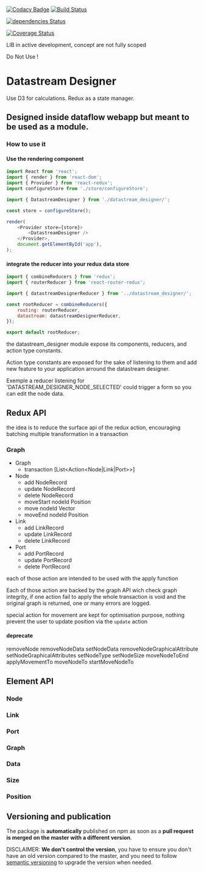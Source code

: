[![Codacy Badge](https://api.codacy.com/project/badge/Grade/1391fe51ad7e4a409f9bdb7df0ad7754)](https://www.codacy.com/app/Talend/react-flow-designer_2?utm_source=github.com&utm_medium=referral&utm_content=Talend/react-flow-designer&utm_campaign=badger)
[![Build Status](https://travis-ci.org/Talend/react-flow-designer.svg?branch=master)](https://travis-ci.org/Talend/react-flow-designer.svg?branch=master)

[![dependencies Status](https://david-dm.org/acateland/react-flow-designer/status.svg)](https://david-dm.org/acateland/react-flow-designer)

[![Coverage Status](https://coveralls.io/repos/github/acateland/react-flow-designer/badge.svg)](https://coveralls.io/github/acateland/react-flow-designer)

LIB in active development, concept are not fully scoped

Do Not Use !

# Datastream Designer

Use D3 for calculations.
Redux as a state manager.

## Designed inside dataflow webapp but meant to be used as a module.

### How to use it

#### Use the rendering component

```js
import React from 'react';
import { render } from 'react-dom';
import { Provider } from 'react-redux';
import configureStore from './store/configureStore';

import { DatastreamDesigner } from './datastream_designer/';

const store = configureStore();

render(
	<Provider store={store}>
		<DatastreamDesigner />
	</Provider>,
	document.getElementById('app'),
);
```

#### integrate the reducer into your redux data store

```js
import { combineReducers } from 'redux';
import { routerReducer } from 'react-router-redux';

import { datastreamDesignerReducer } from '../datastream_designer/';

const rootReducer = combineReducers({
	routing: routerReducer,
	datastream: datastreamDesignerReducer,
});

export default rootReducer;
```

the datastream_designer module expose its components, reducers, and action type constants.

Action type constants are exposed for the sake of listening to them and add new feature to your application arround the datastream designer.

Exemple a reducer listening for 'DATASTREAM_DESIGNER_NODE_SELECTED' could trigger a form so you can edit the node data.

## Redux API

the idea is to reduce the surface api of the redux action, encouraging batching multiple transformation in a transaction

### Graph

-   Graph
    -   transaction [List<Action<Node|Link|Port>>]
-   Node
    -   add NodeRecord
    -   update NodeRecord
    -   delete NodeRecord
    -   moveStart nodeId Position
    -   move nodeId Vector
    -   moveEnd nodeId Position
-   Link
    -   add LinkRecord
    -   update LinkRecord
    -   delete LinkRecord
-   Port
    -   add PortRecord
    -   update PortRecord
    -   delete PortRecord

each of those action are intended to be used with the apply function

Each of those action are backed by the graph API wich check graph integrity, if one action fail to apply the whole transaction is void and the original graph is returned, one or many errors are logged.

special action for movement are kept for optimisation purpose, nothing prevent the user to update position via the `update` action

#### deprecate

removeNode
removeNodeData
setNodeData
removeNodeGraphicalAttribute
setNodeGraphicalAttributes
setNodeType
setNodeSize
moveNodeToEnd
applyMovementTo
moveNodeTo
startMoveNodeTo

## Element API

### Node

### Link

### Port

### Graph

### Data

### Size

### Position

## Versioning and publication

The package is **automatically** published on npm as soon as a **pull request is merged on the master with a different version**.

DISCLAIMER: **We don't control the version**, you have to ensure you don't have an old version compared to the master, and you need to follow [semantic versioning](https://semver.org/) to upgrade the version when needed.

